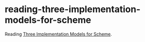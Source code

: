 # reading-three-implementation-models-for-scheme
Reading [Three Implementation Models for Scheme](https://www.cs.unm.edu/~williams/cs491/three-imp.pdf).
